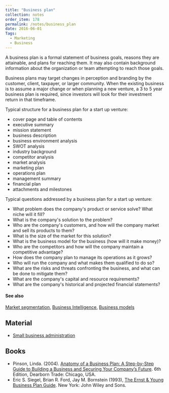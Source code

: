 ```yaml
---
title: "Business plan"
collection: notes
order_item: 178
permalink: /notes/business_plan
date: 2016-06-01
Tags:
  - Marketing
  - Business
---
```


A business plan is a formal statement of business goals, reasons they are attainable, and plans for reaching them. It may also contain background information about the organization or team attempting to reach those goals.

Business plans may target changes in perception and branding by the customer, client, taxpayer, or larger community. When the existing business is to assume a major change or when planning a new venture, a 3 to 5 year business plan is required, since investors will look for their investment return in that timeframe.

Typical structure for a business plan for a start up venture:
* cover page and table of contents
* executive summary
* mission statement
* business description
* business environment analysis
* SWOT analysis
* industry background
* competitor analysis
* market analysis
* marketing plan
* operations plan
* management summary
* financial plan
* attachments and milestones

Typical questions addressed by a business plan for a start up venture:
* What problem does the company's product or service solve? What niche will it fill?
* What is the company's solution to the problem?
* Who are the company's customers, and how will the company market and sell its products to them?
* What is the size of the market for this solution?
* What is the business model for the business (how will it make money)?
* Who are the competitors and how will the company maintain a competitive advantage?
* How does the company plan to manage its operations as it grows?
* Who will run the company and what makes them qualified to do so?
* What are the risks and threats confronting the business, and what can be done to mitigate them?
* What are the company's capital and resource requirements?
* What are the company's historical and projected financial statements?


#### See also
[Market segmentation](/notes/market_segmentation), [Business Intelligence](/notes/business_intelligence), [Business models](/notes/business_models)


## Material
* [Small business administration](http://www.smallbusinessnotes.com/starting-a-business/small-business-administration-sba-business-plan-outline.html)




## Books
* Pinson, Linda. (2004). [Anatomy of a Business Plan: A Step-by-Step Guide to Building a Business and Securing Your Company’s Future](https://www.goodreads.com/book/show/1027957.Anatomy_of_a_Business_Plan). 6th Edition, Dearborn Trade: Chicago, USA.
* Eric S. Siegel, Brian R. Ford, Jay M. Bornstein (1993), [The Ernst & Young Business Plan Guide](https://www.goodreads.com/book/show/764047.The_Ernst_Young_Business_Plan_Guide). New York: John Wiley and Sons.


